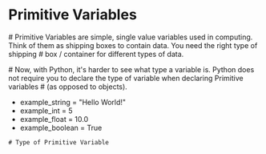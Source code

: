 # Primitive Variables
   </p>
   # Primitive Variables are simple, single value variables used in computing. Think of them as shipping boxes to contain data. You need the right type of shipping
   # box / container for different types of data. 
   </p> 
   <p>  
    # Now, with Python, it's harder to see what type a variable is. Python does not require you to declare the type of variable when declaring Primitive variables 
    # (as opposed to objects). 
   </p>
  
   <ul>
   <li>example_string = "Hello World!"</li>
   <li>example_int = 5</li>
   <li>example_float = 10.0</li>
   <li>example_boolean = True</li>
   </ul>
  

    # Type of Primitive Variable
  

